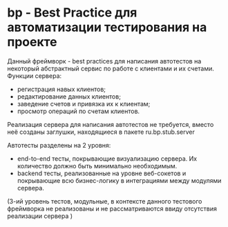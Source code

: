 # bp - Best Practice для автоматизации тестирования на проекте

Данный фреймворк - best practices для написания автотестов на некоторый абстрактный сервис по работе с клиентами и их счетами.
Функции сервера:
  - регистрация навых клиентов;
  - редактирование данных клиентов;
  - заведение счетов и привязка их к клиентам;
  - просмотр операций по счетам клиентов.
  
Реализация сервера для написания автотестов не требуется, вместо неё созданы заглушки, находящиеся в пакете ru.bp.stub.server

Автотесты разделены на 2 уровня:
  - end-to-end тесты, покрывающие визуализацию сервера. Их количество должно быть минимально необходимым.
  - backend тесты, реализованные на уровне веб-сокетов и покрывающие всю бизнес-логику в интеграциями между модулями сервера.
  
  (3-ий уровень тестов, модульные, в контексте данного тестового фреймворка не реализованы и не рассматриваются ввиду 
  отсутствия реализации сервера )

